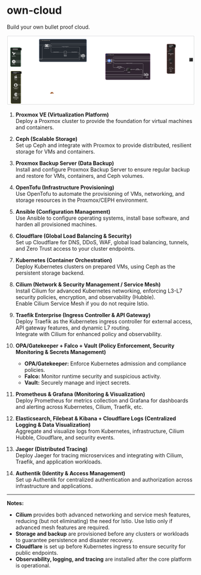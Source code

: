 # own-cloud
Build your own bullet proof cloud.

![Diagram](img/diagram.png)

1. **Proxmox VE (Virtualization Platform)**  
   Deploy a Proxmox cluster to provide the foundation for virtual machines and containers.

2. **Ceph (Scalable Storage)**  
   Set up Ceph and integrate with Proxmox to provide distributed, resilient storage for VMs and containers.

3. **Proxmox Backup Server (Data Backup)**  
   Install and configure Proxmox Backup Server to ensure regular backup and restore for VMs, containers, and Ceph volumes.

4. **OpenTofu (Infrastructure Provisioning)**  
   Use OpenTofu to automate the provisioning of VMs, networking, and storage resources in the Proxmox/CEPH environment.

5. **Ansible (Configuration Management)**  
   Use Ansible to configure operating systems, install base software, and harden all provisioned machines.

6. **Cloudflare (Global Load Balancing & Security)**  
   Set up Cloudflare for DNS, DDoS, WAF, global load balancing, tunnels, and Zero Trust access to your cluster endpoints.

7. **Kubernetes (Container Orchestration)**  
   Deploy Kubernetes clusters on prepared VMs, using Ceph as the persistent storage backend.

8. **Cilium (Network & Security Management / Service Mesh)**  
   Install Cilium for advanced Kubernetes networking, enforcing L3-L7 security policies, encryption, and observability (Hubble).  
   Enable Cilium Service Mesh if you do not require Istio.

9. **Traefik Enterprise (Ingress Controller & API Gateway)**  
   Deploy Traefik as the Kubernetes ingress controller for external access, API gateway features, and dynamic L7 routing.  
   Integrate with Cilium for enhanced policy and observability.

10. **OPA/Gatekeeper + Falco + Vault (Policy Enforcement, Security Monitoring & Secrets Management)**  
    - **OPA/Gatekeeper:** Enforce Kubernetes admission and compliance policies.  
    - **Falco:** Monitor runtime security and suspicious activity.  
    - **Vault:** Securely manage and inject secrets.

11. **Prometheus & Grafana (Monitoring & Visualization)**  
    Deploy Prometheus for metrics collection and Grafana for dashboards and alerting across Kubernetes, Cilium, Traefik, etc.

12. **Elasticsearch, Filebeat & Kibana + Cloudflare Logs (Centralized Logging & Data Visualization)**  
    Aggregate and visualize logs from Kubernetes, infrastructure, Cilium Hubble, Cloudflare, and security events.

13. **Jaeger (Distributed Tracing)**  
    Deploy Jaeger for tracing microservices and integrating with Cilium, Traefik, and application workloads.

14. **Authentik (Identity & Access Management)**  
    Set up Authentik for centralized authentication and authorization across infrastructure and applications.

---

**Notes:**
- **Cilium** provides both advanced networking and service mesh features, reducing (but not eliminating) the need for Istio. Use Istio only if advanced mesh features are required.
- **Storage and backup** are provisioned before any clusters or workloads to guarantee persistence and disaster recovery.
- **Cloudflare** is set up before Kubernetes ingress to ensure security for public endpoints.
- **Observability, logging, and tracing** are installed after the core platform is operational.
